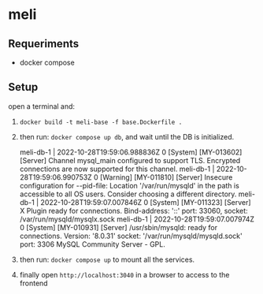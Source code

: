 # meli

## Requeriments

* docker compose

## Setup

open a terminal and:
1. `docker build -t meli-base -f base.Dockerfile .`
2. then run: `docker compose up db`, and wait until the DB is initialized.
   

    meli-db-1  | 2022-10-28T19:59:06.988836Z 0 [System] [MY-013602] [Server] Channel mysql_main configured to support TLS. Encrypted connections are now supported for this channel.
    meli-db-1  | 2022-10-28T19:59:06.990753Z 0 [Warning] [MY-011810] [Server] Insecure configuration for --pid-file:    Location '/var/run/mysqld' in the path is accessible to all OS users. Consider choosing a different directory.
    meli-db-1  | 2022-10-28T19:59:07.007846Z 0 [System] [MY-011323] [Server] X Plugin ready for connections. Bind-address: '::' port: 33060, socket: /var/run/mysqld/mysqlx.sock
    meli-db-1  | 2022-10-28T19:59:07.007974Z 0 [System] [MY-010931] [Server] /usr/sbin/mysqld: ready for connections. Version: '8.0.31'  socket: '/var/run/mysqld/mysqld.sock'  port: 3306  MySQL Community Server - GPL.

3. then run: `docker compose up` to mount all the services.
4. finally open `http://localhost:3040` in a browser to access to the frontend
